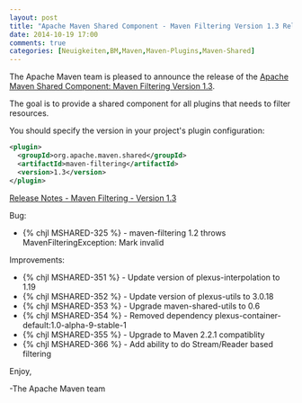 ```yaml
---
layout: post
title: "Apache Maven Shared Component - Maven Filtering Version 1.3 Released"
date: 2014-10-19 17:00
comments: true
categories: [Neuigkeiten,BM,Maven,Maven-Plugins,Maven-Shared]
---
```

The Apache Maven team is pleased to announce the release of the 
[Apache Maven Shared Component: Maven Filtering Version 1.3](http://maven.apache.org/shared/maven-filtering/).

The goal is to provide a shared component for all plugins that needs to filter
resources.

You should specify the version in your project's plugin configuration:

``` xml
<plugin>
  <groupId>org.apache.maven.shared</groupId>
  <artifactId>maven-filtering</artifactId>
  <version>1.3</version>
</plugin>
```

<!-- more -->

[Release Notes - Maven Filtering - Version 1.3](http://jira.codehaus.org/secure/ReleaseNote.jspa?version=20184&styleName=Text&projectId=11761)

Bug:

 * {% chjl MSHARED-325 %} - maven-filtering 1.2 throws MavenFilteringException: Mark invalid

Improvements:

 * {% chjl MSHARED-351 %} - Update version of plexus-interpolation to 1.19
 * {% chjl MSHARED-352 %} - Update version of plexus-utils to 3.0.18
 * {% chjl MSHARED-353 %} - Upgrade maven-shared-utils to 0.6
 * {% chjl MSHARED-354 %} - Removed dependency plexus-container-default:1.0-alpha-9-stable-1
 * {% chjl MSHARED-355 %} - Upgrade to Maven 2.2.1 compatiblity
 * {% chjl MSHARED-366 %} - Add ability to do Stream/Reader based filtering

Enjoy,

-The Apache Maven team
